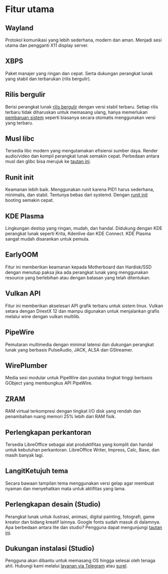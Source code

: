 # Fitur utama

## Wayland
Protokol komunikasi yang lebih sederhana, modern dan aman. Menjadi sesi utama dan pengganti X11 display server.

## XBPS
Paket manajer yang ringan dan cepat. Serta dukungan perangkat lunak yang stabil dan terbarukan (rilis bergulir).

## Rilis bergulir
Berisi perangkat lunak [rilis bergulir](https://id.wikipedia.org/wiki/Rilis_bergulir) dengan versi stabil terbaru. Setiap rilis terbaru tidak diharuskan untuk memasang ulang, hanya memerlukan [pembaruan sistem](../konfigurasi/pembaruan.md) seperti biasanya secara otomatis menggunakan versi yang terbaru.

## Musl libc
Tersedia libc modern yang mengutamakan efisiensi sumber daya. Render audio/video dan kompil perangkat lunak semakin cepat. Perbedaan antara musl dan glibc bisa merujuk ke [tautan ini](../perbandingan/libc.md).

## Runit init
Keamanan lebih baik. Menggunakan runit karena PID1 harus sederhana, minimalis, dan stabil. Tentunya bebas dari systemd. Dengan [runit init](../konfigurasi/layanan/sv.md) booting semakin cepat.

## KDE Plasma
Lingkungan destop yang ringan, mudah, dan handal. Didukung dengan KDE perangkat lunak seperti Krita, Kdenlive dan KDE Connect. KDE Plasma sangat mudah disarankan untuk pemula.

## EarlyOOM
Fitur ini memberikan keamanan kepada Motherboard dan Hardisk/SSD dengan menutup paksa jika ada perangkat lunak yang menggunakan resource yang berlebihan atau dengan batasan yang telah ditentukan.

## Vulkan API
Fitur ini memberikan akselesari API grafik terbaru untuk sistem linux. Vulkan setara dengan DirextX 12 dan mampu digunakan untuk menjalankan grafis melalui wine dengan vulkan multilib.

## PipeWire
Pemutaran multimedia dengan minimal latensi dan dukungan perangkat lunak yang berbasis PulseAudio, JACK, ALSA dan GStreamer.

## WirePlumber
Media sesi modular untuk PipeWire dan pustaka tingkat tinggi berbasis GObject yang membungkus API PipeWire.

## ZRAM
RAM virtual terkompresi dengan tingkat I/O disk yang rendah dan penambahan ruang memori 25% lebih dari RAM fisik.

## Perlengkapan perkantoran
Tersedia LibreOffice sebagai alat produktifitas yang komplit dan handal untuk kebutuhan perkantoran. LibreOffice Writer, Impress, Calc, Base, dan masih banyak lagi.

## LangitKetujuh tema
Secara bawaan tampilan tema menggunakan versi gelap agar membuat nyaman dan menyehatkan mata untuk aktifitas yang lama.

## Perlengkapan desain (Studio)
Perangkat lunak untuk ilustrasi, animasi, digital painting, fotografi, game kreator dan bidang kreatif lainnya. Google fonts sudah masuk di dalamnya. Apa berbedaan antara lite dan studio? Pengguna dapat mengunjungi [tautan ini](../perbandingan/edisi.md).

## Dukungan instalasi (Studio)
Pengguna akan dibantu untuk memasang OS hingga selesai oleh tenaga ahli. Hubungi kami melalui [layanan via Telegram](https://t.me/langitketujuh_bot) atau [surel](mailto:langitketujuh.id@pm.me).
